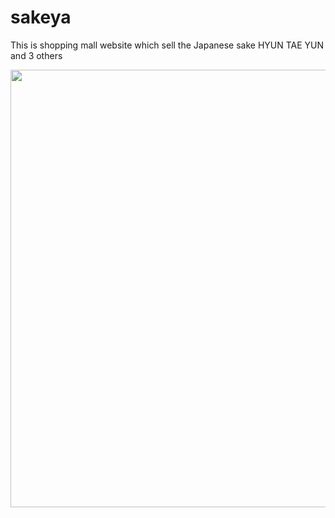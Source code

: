 # sakeya
This is shopping mall website which sell the Japanese sake HYUN TAE YUN and 3 others

<div>
<img width="700" src="https://user-images.githubusercontent.com/63996951/99150252-79029000-26d6-11eb-90e6-13e1a4e0ab16.gif">
 </div>
